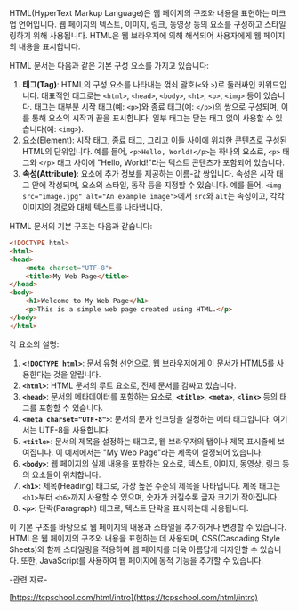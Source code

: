 HTML(HyperText Markup Language)은 웹 페이지의 구조와 내용을 표현하는 마크업 언어입니다. 웹 페이지의 텍스트, 이미지, 링크, 동영상 등의 요소를 구성하고 스타일링하기 위해 사용됩니다. HTML은 웹 브라우저에 의해 해석되어 사용자에게 웹 페이지의 내용을 표시합니다.

HTML 문서는 다음과 같은 기본 구성 요소를 가지고 있습니다:

1. **태그(Tag)**: HTML의 구성 요소를 나타내는 꺾쇠 괄호(`<`와 `>`)로 둘러싸인 키워드입니다. 대표적인 태그로는 `<html>`, `<head>`, `<body>`, `<h1>`, `<p>`, `<img>` 등이 있습니다. 태그는 대부분 시작 태그(예: `<p>`)와 종료 태그(예: `</p>`)의 쌍으로 구성되며, 이를 통해 요소의 시작과 끝을 표시합니다. 일부 태그는 닫는 태그 없이 사용할 수 있습니다(예: `<img>`).
2. 요소(Element): 시작 태그, 종료 태그, 그리고 이들 사이에 위치한 콘텐츠로 구성된 HTML의 단위입니다. 예를 들어, `<p>Hello, World!</p>`는 하나의 요소로, `<p>` 태그와 `</p>` 태그 사이에 "Hello, World!"라는 텍스트 콘텐츠가 포함되어 있습니다.
3. **속성(Attribute)**: 요소에 추가 정보를 제공하는 이름-값 쌍입니다. 속성은 시작 태그 안에 작성되며, 요소의 스타일, 동작 등을 지정할 수 있습니다. 예를 들어, `<img src="image.jpg" alt="An example image">`에서 `src`와 `alt`는 속성이고, 각각 이미지의 경로와 대체 텍스트를 나타냅니다.

HTML 문서의 기본 구조는 다음과 같습니다:
```html
<!DOCTYPE html>
<html>
<head>
    <meta charset="UTF-8">
    <title>My Web Page</title>
</head>
<body>
    <h1>Welcome to My Web Page</h1>
    <p>This is a simple web page created using HTML.</p>
</body>
</html>

```

각 요소의 설명:

1. **`<!DOCTYPE html>`**: 문서 유형 선언으로, 웹 브라우저에게 이 문서가 HTML5를 사용한다는 것을 알립니다.
2. **`<html>`**: HTML 문서의 루트 요소로, 전체 문서를 감싸고 있습니다.
3. **`<head>`**: 문서의 메타데이터를 포함하는 요소로, **`<title>`**, **`<meta>`**, **`<link>`** 등의 태그를 포함할 수 있습니다.
4. **`<meta charset="UTF-8">`**: 문서의 문자 인코딩을 설정하는 메타 태그입니다. 여기서는 UTF-8을 사용합니다.
5. **`<title>`**: 문서의 제목을 설정하는 태그로, 웹 브라우저의 탭이나 제목 표시줄에 보여집니다. 이 예제에서는 "My Web Page"라는 제목이 설정되어 있습니다.
6. **`<body>`**: 웹 페이지의 실제 내용을 포함하는 요소로, 텍스트, 이미지, 동영상, 링크 등의 요소들이 위치합니다.
7. **`<h1>`**: 제목(Heading) 태그로, 가장 높은 수준의 제목을 나타냅니다. 제목 태그는 `<h1>`부터 `<h6>`까지 사용할 수 있으며, 숫자가 커질수록 글자 크기가 작아집니다.
8. **`<p>`**: 단락(Paragraph) 태그로, 텍스트 단락을 표시하는데 사용됩니다.

이 기본 구조를 바탕으로 웹 페이지의 내용과 스타일을 추가하거나 변경할 수 있습니다. HTML은 웹 페이지의 구조와 내용을 표현하는 데 사용되며, CSS(Cascading Style Sheets)와 함께 스타일링을 적용하여 웹 페이지를 더욱 아름답게 디자인할 수 있습니다. 또한, JavaScript를 사용하여 웹 페이지에 동적 기능을 추가할 수 있습니다.

-관련 자료-

[https://tcpschool.com/html/intro](https://tcpschool.com/html/intro)
